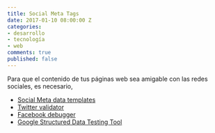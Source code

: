 ```yaml
---
title: Social Meta Tags
date: 2017-01-10 08:00:00 Z
categories:
- desarrollo
- tecnología
- web
comments: true
published: false
---
```


Para que el contenido de tus páginas web sea amigable con las redes sociales, es necesario, 

- [Social Meta data templates](https://moz.com/blog/meta-data-templates-123)
- [Twitter validator](https://cards-dev.twitter.com/validator)
- [Facebook debugger](https://developers.facebook.com/tools/debug/sharing/)
- [Google Structured Data Testing Tool](https://search.google.com/structured-data/testing-tool/)
